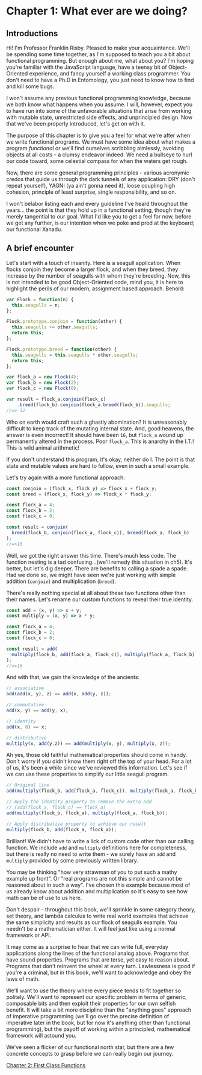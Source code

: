 # Chapter 1: What ever are we doing?

## Introductions

Hi! I'm Professor Franklin Risby. Pleased to make your acquaintance. We'll be spending some time together, as I'm supposed to teach you a bit about functional programming. But enough about me, what about you? I'm hoping you're familiar with the JavaScript language, have a teensy bit of Object-Oriented experience, and fancy yourself a working class programmer. You don't need to have a Ph.D in Entomology, you just need to know how to find and kill some bugs.

I won't assume any previous functional programming knowledge, because we both know what happens when you assume. I will, however, expect you to have run into some of the unfavorable situations that arise from working with mutable state, unrestricted side effects, and unprincipled design. Now that we've been properly introduced, let's get on with it.

The purpose of this chapter is to give you a feel for what we're after when we write functional programs. We must have some idea about what makes a program *functional* or we'll find ourselves scribbling aimlessly, avoiding objects at all costs - a clumsy endeavor indeed. We need a bullseye to hurl our code toward, some celestial compass for when the waters get rough.

Now, there are some general programming principles - various acronymic credos that guide us through the dark tunnels of any application: DRY (don't repeat yourself), YAGNI (ya ain't gonna need it), loose coupling high cohesion, principle of least surprise, single responsibility, and so on.

I won't belabor listing each and every guideline I've heard throughout the years... the point is that they hold up in a functional setting, though they're merely tangential to our goal. What I'd like you to get a feel for now, before we get any further, is our intention when we poke and prod at the keyboard; our functional Xanadu.

<!--BREAK-->

## A brief encounter

Let's start with a touch of insanity. Here is a seagull application. When flocks conjoin they become a larger flock, and when they breed, they increase by the number of seagulls with whom they're breeding. Now, this is not intended to be good Object-Oriented code, mind you, it is here to highlight the perils of our modern, assignment based approach. Behold:

```js
var Flock = function(n) {
  this.seagulls = n;
};

Flock.prototype.conjoin = function(other) {
  this.seagulls += other.seagulls;
  return this;
};

Flock.prototype.breed = function(other) {
  this.seagulls = this.seagulls * other.seagulls;
  return this;
};

var flock_a = new Flock(4);
var flock_b = new Flock(2);
var flock_c = new Flock(0);

var result = flock_a.conjoin(flock_c)
    .breed(flock_b).conjoin(flock_a.breed(flock_b)).seagulls;
//=> 32
```

Who on earth would craft such a ghastly abomination? It is unreasonably difficult to keep track of the mutating internal state. And, good heavens, the answer is even incorrect! It should have been `16`, but `flock_a` wound up permanently altered in the process. Poor `flock_a`. This is anarchy in the I.T.! This is wild animal arithmetic!

If you don't understand this program, it's okay, neither do I. The point is that state and mutable values are hard to follow, even in such a small example.

Let's try again with a more functional approach:

```js
const conjoin = (flock_x, flock_y) => flock_x + flock_y;
const breed = (flock_x, flock_y) => flock_x * flock_y;

const flock_a = 4;
const flock_b = 2;
const flock_c = 0;

const result = conjoin(
  breed(flock_b, conjoin(flock_a, flock_c)), breed(flock_a, flock_b)
);
//=>16
```

Well, we got the right answer this time. There's much less code. The function nesting is a tad confusing...(we'll remedy this situation in ch5). It's better, but let's dig deeper. There are benefits to calling a spade a spade. Had we done so, we might have seen we're just working with simple addition (`conjoin`) and multiplication (`breed`).

There's really nothing special at all about these two functions other than their names. Let's rename our custom functions to reveal their true identity.

```js
const add = (x, y) => x + y;
const multiply = (x, y) => x * y;

const flock_a = 4;
const flock_b = 2;
const flock_c = 0;

const result = add(
  multiply(flock_b, add(flock_a, flock_c)), multiply(flock_a, flock_b)
);
//=>16
```
And with that, we gain the knowledge of the ancients:

```js
// associative
add(add(x, y), z) == add(x, add(y, z));

// commutative
add(x, y) == add(y, x);

// identity
add(x, 0) == x;

// distributive
multiply(x, add(y,z)) == add(multiply(x, y), multiply(x, z));
```

Ah yes, those old faithful mathematical properties should come in handy. Don't worry if you didn't know them right off the top of your head. For a lot of us, it's been a while since we've reviewed this information. Let's see if we can use these properties to simplify our little seagull program.

```js
// Original line
add(multiply(flock_b, add(flock_a, flock_c)), multiply(flock_a, flock_b));

// Apply the identity property to remove the extra add
// (add(flock_a, flock_c) == flock_a)
add(multiply(flock_b, flock_a), multiply(flock_a, flock_b));

// Apply distributive property to achieve our result
multiply(flock_b, add(flock_a, flock_a));
```

Brilliant! We didn't have to write a lick of custom code other than our calling function. We include `add` and `multiply` definitions here for completeness, but there is really no need to write them - we surely have an `add` and `multiply` provided by some previously written library.

You may be thinking "how very strawman of you to put such a mathy example up front". Or "real programs are not this simple and cannot be reasoned about in such a way". I've chosen this example because most of us already know about addition and multiplication so it's easy to see how math can be of use to us here.

Don't despair - throughout this book, we'll sprinkle in some category theory, set theory, and lambda calculus to write real world examples that achieve the same simplicity and results as our flock of seagulls example. You needn't be a mathematician either. It will feel just like using a normal framework or API.

It may come as a surprise to hear that we can write full, everyday applications along the lines of the functional analog above. Programs that have sound properties. Programs that are terse, yet easy to reason about. Programs that don't reinvent the wheel at every turn. Lawlessness is good if you're a criminal, but in this book, we'll want to acknowledge and obey the laws of math.

We'll want to use the theory where every piece tends to fit together so politely. We'll want to represent our specific problem in terms of generic, composable bits and then exploit their properties for our own selfish benefit. It will take a bit more discipline than the "anything goes" approach of imperative programming (we'll go over the precise definition of imperative later in the book, but for now it's anything other than functional programming), but the payoff of working within a principled, mathematical framework will astound you.

We've seen a flicker of our functional north star, but there are a few concrete concepts to grasp before we can really begin our journey.

[Chapter 2: First Class Functions](ch2.md)
